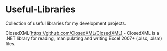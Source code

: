 # Useful-Libraries
Collection of useful libraries for my development projects.

ClosedXML[https://github.com/ClosedXML/ClosedXML] - ClosedXML is a .NET library for reading, manipulating and writing Excel 2007+ (.xlsx, .xlsm) files.
